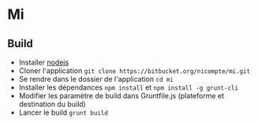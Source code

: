 # Mi
## Build
- Installer [nodejs](http://nodejs.org)
- Cloner l'application `git clone https://bitbucket.org/nicompte/mi.git`
- Se rendre dans le dossier de l'application `cd mi`
- Installer les dépendances `npm install` et `npm install -g grunt-cli`
- Modifier les paramètre de build dans Gruntfile.js (plateforme et destination du build)
- Lancer le build `grunt build`